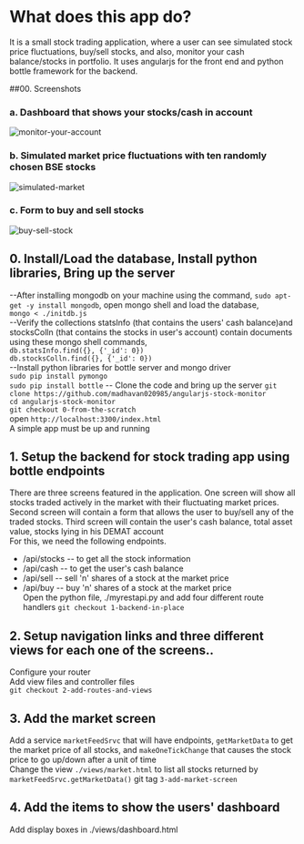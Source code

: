 # What does this app do?
It is a small stock trading application, where a user can see simulated stock price fluctuations, buy/sell stocks, and also, monitor your cash balance/stocks in portfolio. It uses angularjs for the front end and python bottle framework for the backend.

##00. Screenshots
### a. Dashboard that shows your stocks/cash in account
![monitor-your-account](https://cloud.githubusercontent.com/assets/4812767/22501312/46915fe6-e88e-11e6-9367-38a66a3f80b0.png)

### b. Simulated market price fluctuations with ten randomly chosen BSE stocks
![simulated-market](https://cloud.githubusercontent.com/assets/4812767/22501285/2d6f563a-e88e-11e6-939d-e0fc94098a42.png)

### c. Form to buy and sell stocks
![buy-sell-stock](https://cloud.githubusercontent.com/assets/4812767/22501317/4ebb6432-e88e-11e6-84bb-884f740e4d90.png)

## 0. Install/Load the database, Install python libraries, Bring up the server  
--After installing mongodb on your machine using the command, `sudo apt-get -y install mongodb`, open mongo shell and load the database,  
`mongo < ./initdb.js`  
--Verify the collections statsInfo (that contains the users' cash balance)and stocksColln (that contains the stocks in user's account) contain documents using these mongo shell commands,  
`db.statsInfo.find({}, {'_id': 0})`  
`db.stocksColln.find({}, {'_id': 0})`  
--Install python libraries for bottle server and mongo driver  
`sudo pip install pymongo`  
`sudo pip install bottle`
-- Clone the code and bring up the server
`git clone https://github.com/madhavan020985/angularjs-stock-monitor`  
`cd angularjs-stock-monitor`  
`git checkout 0-from-the-scratch`  
open `http://localhost:3300/index.html`  
A simple app must be up and running  
## 1. Setup the backend for stock trading app using bottle endpoints
There are three screens featured in the application. One screen will show all stocks traded actively in the market with their fluctuating market prices. Second screen will contain a form that allows the user to buy/sell any of the traded stocks. Third screen will contain the user's cash balance, total asset value, stocks lying in his DEMAT account  
For this, we need the following endpoints.
* /api/stocks  -- to get all the stock information  
* /api/cash    -- to get the user's cash balance  
* /api/sell    -- sell 'n' shares of a stock at the market price  
* /api/buy     -- buy 'n' shares of a stock at the market price  
Open the python file, ./myrestapi.py and add four different route handlers
`git checkout 1-backend-in-place`

## 2.  Setup navigation links and three different views for each one of the screens..  
Configure your router  
Add view files and controller files  
`git checkout 2-add-routes-and-views`

## 3. Add the market screen
Add a service `marketFeedSrvc` that will have endpoints, `getMarketData` to get the market price of all stocks, and `makeOneTickChange` that causes the stock price to go up/down after a unit of time  
Change the view `./views/market.html` to list all stocks returned by `marketFeedSrvc.getMarketData()`
git tag `3-add-market-screen`

## 4. Add the items to show the users' dashboard  
Add display boxes in ./views/dashboard.html  



